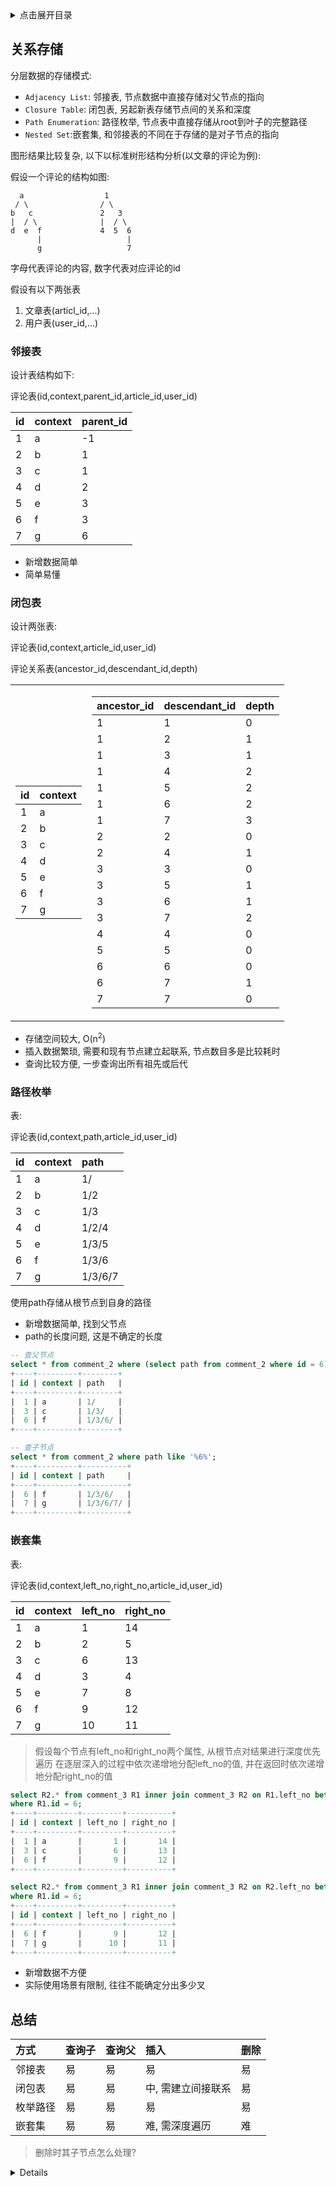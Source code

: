 <details>
<summary>点击展开目录</summary>
<!-- TOC -->

- [关系存储](#关系存储)
    - [邻接表](#邻接表)
    - [闭包表](#闭包表)
    - [路径枚举](#路径枚举)
    - [嵌套集](#嵌套集)
- [总结](#总结)
    - [MySQL 递归查询](#mysql-递归查询)

<!-- /TOC -->
</details>

## 关系存储

分层数据的存储模式:
* `Adjacency List`: 邻接表, 节点数据中直接存储对父节点的指向
* `Closure Table`: 闭包表, 另起新表存储节点间的关系和深度
* `Path Enumeration`: 路径枚举, 节点表中直接存储从root到叶子的完整路径
* `Nested Set`:嵌套集, 和邻接表的不同在于存储的是对子节点的指向

图形结果比较复杂, 以下以标准树形结构分析(以文章的评论为例):

假设一个评论的结构如图:
```
  a                  1
 / \                / \
b   c               2   3
|  / \              |  / \
d  e  f             4  5  6
      |                   |
      g                   7
```

字母代表评论的内容, 数字代表对应评论的id

假设有以下两张表
1. 文章表(articl_id,...)
2. 用户表(user_id,...)

### 邻接表

设计表结构如下:

评论表(id,context,parent_id,article_id,user_id)

| id   | context | parent_id |
| :--- | :------ | :-------- |
| 1    | a       | -1        |
| 2    | b       | 1         |
| 3    | c       | 1         |
| 4    | d       | 2         |
| 5    | e       | 3         |
| 6    | f       | 3         |
| 7    | g       | 6         |

* 新增数据简单
* 简单易懂

### 闭包表

设计两张表:

评论表(id,context,article_id,user_id)

评论关系表(ancestor_id,descendant_id,depth)

<table>
<td>

| id   | context |
| :--- | :------ |
| 1    | a       |
| 2    | b       |
| 3    | c       |
| 4    | d       |
| 5    | e       |
| 6    | f       |
| 7    | g       |

</td>
<td>

| ancestor_id | descendant_id | depth |
| :---------- | :------------ | :---- |
| 1           | 1             | 0     |
| 1           | 2             | 1     |
| 1           | 3             | 1     |
| 1           | 4             | 2     |
| 1           | 5             | 2     |
| 1           | 6             | 2     |
| 1           | 7             | 3     |
| 2           | 2             | 0     |
| 2           | 4             | 1     |
| 3           | 3             | 0     |
| 3           | 5             | 1     |
| 3           | 6             | 1     |
| 3           | 7             | 2     |
| 4           | 4             | 0     |
| 5           | 5             | 0     |
| 6           | 6             | 0     |
| 6           | 7             | 1     |
| 7           | 7             | 0     |

</td>
</table>


* 存储空间较大, O(n<sup>2</sup>)
* 插入数据繁琐, 需要和现有节点建立起联系, 节点数目多是比较耗时
* 查询比较方便, 一步查询出所有祖先或后代

### 路径枚举

表:

评论表(id,context,path,article_id,user_id)

| id   | context | path    |
| :--- | :------ | :------ |
| 1    | a       | 1/      |
| 2    | b       | 1/2     |
| 3    | c       | 1/3     |
| 4    | d       | 1/2/4   |
| 5    | e       | 1/3/5   |
| 6    | f       | 1/3/6   |
| 7    | g       | 1/3/6/7 |

使用path存储从根节点到自身的路径

* 新增数据简单, 找到父节点
* path的长度问题, 这是不确定的长度

```sql
-- 查父节点
select * from comment_2 where (select path from comment_2 where id = 6) like concat(path,'%');
+----+---------+--------+
| id | context | path   |
+----+---------+--------+
|  1 | a       | 1/     |
|  3 | c       | 1/3/   |
|  6 | f       | 1/3/6/ |
+----+---------+--------+

-- 查子节点
select * from comment_2 where path like '%6%';
+----+---------+----------+
| id | context | path     |
+----+---------+----------+
|  6 | f       | 1/3/6/   |
|  7 | g       | 1/3/6/7/ |
+----+---------+----------+
```

### 嵌套集

表:

评论表(id,context,left_no,right_no,article_id,user_id)

| id   | context | left_no | right_no |
| :--- | :------ | :------ | :------- |
| 1    | a       | 1       | 14       |
| 2    | b       | 2       | 5        |
| 3    | c       | 6       | 13       |
| 4    | d       | 3       | 4        |
| 5    | e       | 7       | 8        |
| 6    | f       | 9       | 12       |
| 7    | g       | 10      | 11       |

> 假设每个节点有left_no和right_no两个属性, 从根节点对结果进行深度优先遍历
> 在逐层深入的过程中依次递增地分配left_no的值, 并在返回时依次递增地分配right_no的值

```sql
select R2.* from comment_3 R1 inner join comment_3 R2 on R1.left_no between R2.left_no and R2.right_no
where R1.id = 6;
+----+---------+---------+----------+
| id | context | left_no | right_no |
+----+---------+---------+----------+
|  1 | a       |       1 |       14 |
|  3 | c       |       6 |       13 |
|  6 | f       |       9 |       12 |
+----+---------+---------+----------+

select R2.* from comment_3 R1 inner join comment_3 R2 on R2.left_no between R1.left_no and R1.right_no
where R1.id = 6;
+----+---------+---------+----------+
| id | context | left_no | right_no |
+----+---------+---------+----------+
|  6 | f       |       9 |       12 |
|  7 | g       |      10 |       11 |
+----+---------+---------+----------+
```

* 新增数据不方便
* 实际使用场景有限制, 往往不能确定分出多少叉

## 总结

| 方式     | 查询子 | 查询父 | 插入               | 删除 |
| :------- | :----- | :----- | :----------------- | :--- |
| 邻接表   | 易     | 易     | 易                 | 易   |
| 闭包表   | 易     | 易     | 中, 需建立间接联系 | 易   |
| 枚举路径 | 易     | 易     | 易                 | 易   |
| 嵌套集   | 易     | 易     | 难, 需深度遍历     | 难   |

> 删除时其子节点怎么处理?

<details>

### MySQL 递归查询

![](https://cdn.nlark.com/yuque/0/2018/jpeg/159888/1544595393207-9106cd5b-e642-4e2c-ba01-8313536747db.jpeg)


```sql
DROP TABLE IF EXISTS `treenodes`;
CREATE TABLE `treenodes` (
  `id` int(11) NOT NULL,
  `nodename` varchar(20) DEFAULT NULL,
  `pid` int(11) DEFAULT NULL
--  ,PRIMARY KEY (`id`) -- 支持没有主键
) ENGINE=InnoDB ;


INSERT INTO `treenodes` VALUES ('1', 'A', '0');
INSERT INTO `treenodes` VALUES ('2', 'B', '1');
INSERT INTO `treenodes` VALUES ('3', 'C', '1');
INSERT INTO `treenodes` VALUES ('4', 'D', '2');
INSERT INTO `treenodes` VALUES ('5', 'E', '2');
INSERT INTO `treenodes` VALUES ('6', 'F', '3');
INSERT INTO `treenodes` VALUES ('7', 'G', '6');
INSERT INTO `treenodes` VALUES ('8', 'H', '0');
INSERT INTO `treenodes` VALUES ('9', 'I', '8');
INSERT INTO `treenodes` VALUES ('10', 'J', '8');
INSERT INTO `treenodes` VALUES ('11', 'K', '8');
INSERT INTO `treenodes` VALUES ('12', 'L', '9');
INSERT INTO `treenodes` VALUES ('13', 'M', '9');
INSERT INTO `treenodes` VALUES ('14', 'N', '12');
INSERT INTO `treenodes` VALUES ('15', 'O', '12');
INSERT INTO `treenodes` VALUES ('16', 'P', '15');
INSERT INTO `treenodes` VALUES ('17', 'Q', '15');
-- 测试环形
-- INSERT INTO `treenodes` VALUES ('15', 'O', '13');
-- INSERT INTO `treenodes` VALUES ('17', 'Q', '16');

delimiter //
CREATE FUNCTION `getParentList`(rootId INT)
RETURNS varchar(1000)

BEGIN
  DECLARE sTemp VARCHAR(1000);
  DECLARE sTempPar VARCHAR(1000);
  SET sTemp = '';
  SET sTempPar = rootId;

  #循环递归
  WHILE sTempPar is not null DO
  #判断是否是第一个, 不加的话第一个会为空
  IF sTemp != '' THEN
    SET sTemp = concat(sTemp, ',', sTempPar);
  ELSE
    SET sTemp = sTempPar;
  END IF;

  SET sTemp = concat(sTemp, ',', sTempPar);
  SELECT group_concat(pid) INTO sTempPar FROM treenodes where pid <> id and FIND_IN_SET(id, sTempPar) > 0;
  END WHILE;

  RETURN sTemp;
END
//

select *
from treenodes
where FIND_IN_SET(id, getParentList(17));
# ----------------------------------------------

delimiter //
CREATE FUNCTION `getChildList`(rootId INT)
RETURNS varchar(1000)

BEGIN
  DECLARE sTemp VARCHAR(1000);
  DECLARE sTempChd VARCHAR(1000);

  SET sTemp = '$';
  SET sTempChd = cast(rootId as CHAR);

  WHILE sTempChd is not null DO
  SET sTemp = concat(sTemp, ',', sTempChd);
  SELECT group_concat(id) INTO sTempChd FROM treeNodes where FIND_IN_SET(pid, sTempChd) > 0;
  END WHILE;
  RETURN sTemp;
END
//

select *
from treenodes
where FIND_IN_SET(id, getChildList(0));

```
</details>
